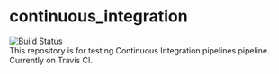 # continuous_integration
[![Build Status](https://travis-ci.org/r7truong/continuous_integration.svg?branch=master)](https://travis-ci.org/r7truong/continuous_integration)<br/>
This repository is for testing Continuous Integration pipelines pipeline.<br/>
Currently on Travis CI.
